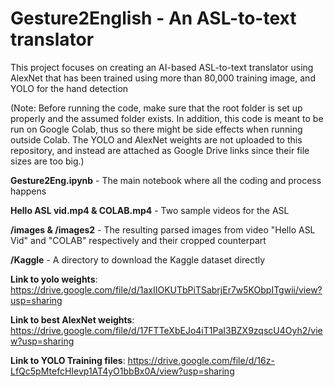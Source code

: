 # Gesture2English - An ASL-to-text translator

This project focuses on creating an AI-based ASL-to-text translator using AlexNet that has been trained using more than 80,000 training image, and YOLO for the hand detection

(Note: Before running the code, make sure that the root folder is set up properly and the assumed folder exists. In addition, this code is meant to be run on Google Colab, thus so there might be side effects when running outside Colab. The YOLO and AlexNet weights are not uploaded to this repository, and instead are attached as Google Drive links since their file sizes are too big.)

**Gesture2Eng.ipynb** - The main notebook where all the coding and process happens

**Hello ASL vid.mp4 & COLAB.mp4** - Two sample videos for the ASL

**/images & /images2** - The resulting parsed images from video "Hello ASL Vid" and "COLAB" respectively and their cropped counterpart

**/Kaggle** - A directory to download the Kaggle dataset directly

**Link to yolo weights**: https://drive.google.com/file/d/1axIIOKUTbPiTSabrjEr7w5KObpITgwii/view?usp=sharing

**Link to best AlexNet weights**: https://drive.google.com/file/d/17FTTeXbEJo4iT1PaI3BZX9zqscU4Oyh2/view?usp=sharing

**Link to YOLO Training files**: https://drive.google.com/file/d/16z-LfQc5pMtefcHIevp1AT4yO1bbBx0A/view?usp=sharing
